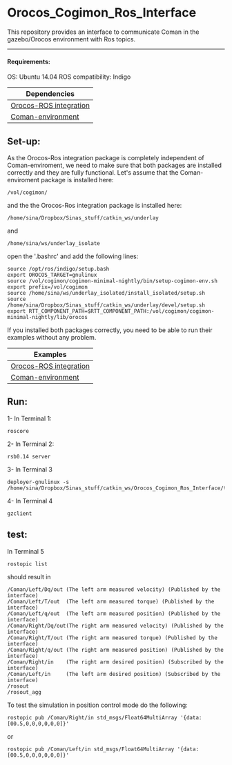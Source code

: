 # Orocos_Cogimon_Ros_Interface

This repository provides an interface to communicate  Coman in the gazebo/Orocos environment with Ros topics. 

---

#### Requirements:

OS: Ubuntu 14.04
ROS compatibility: Indigo

| Dependencies  |
| ------------- |
| [Orocos-ROS integration](https://github.com/orocos/rtt_ros_integration)         |
| [Coman-environment](http://cogimon.github.io/software/gettingstarted.html)  |


## Set-up:

As the Orocos-Ros integration package is completely independent of Coman-enviroment, we need to make sure that both packages are installed correctly and they are fully functional. 
Let's assume that the  Coman-enviroment package is installed here:
```
/vol/cogimon/
```
and the  the Orocos-Ros integration package is installed here:
```
/home/sina/Dropbox/Sinas_stuff/catkin_ws/underlay
```
and
```
/home/sina/ws/underlay_isolate
```

open the '.bashrc' and add the following lines:

```
source /opt/ros/indigo/setup.bash
export OROCOS_TARGET=gnulinux
source /vol/cogimon/cogimon-minimal-nightly/bin/setup-cogimon-env.sh
export prefix=/vol/cogimon
source /home/sina/ws/underlay_isolated/install_isolated/setup.sh
source /home/sina/Dropbox/Sinas_stuff/catkin_ws/underlay/devel/setup.sh
export RTT_COMPONENT_PATH=$RTT_COMPONENT_PATH:/vol/cogimon/cogimon-minimal-nightly/lib/orocos
```
If you installed both packages correctly, you need to be able to run their examples without any problem.

| Examples  |
| ------------- |
| [Orocos-ROS integration](https://github.com/jhu-lcsr/rtt_ros_examples)         |
| [Coman-environment](http://cogimon.github.io/software/gettingstarted.html)  |

## Run:

1- In Terminal 1:

```
roscore
```

2- In Terminal 2:
```
rsb0.14 server
```

3- In Terminal 3
```
deployer-gnulinux -s /home/sina/Dropbox/Sinas_stuff/catkin_ws/Orocos_Cogimon_Ros_Interface/test_orocos.ops
```

4- In Terminal 4

```
gzclient
```

## test:

In Terminal 5
```
rostopic list 
```

should result in
```
/Coman/Left/Dq/out (The left arm measured velocity) (Published by the interface)
/Coman/Left/T/out  (The left arm measured torque) (Published by the interface)
/Coman/Left/q/out  (The left arm measured position) (Published by the interface)
/Coman/Right/Dq/out(The right arm measured velocity) (Published by the interface)
/Coman/Right/T/out (The right arm measured torque) (Published by the interface)
/Coman/Right/q/out (The right arm measured position) (Published by the interface)
/Coman/Right/in    (The right arm desired position) (Subscribed by the interface)
/Coman/Left/in     (The left arm desired position) (Subscribed by the interface)
/rosout
/rosout_agg
```

To test the simulation in position control mode do the following:
```
rostopic pub /Coman/Right/in std_msgs/Float64MultiArray '{data:[00.5,0,0,0,0,0,0]}'
```
or
```
rostopic pub /Coman/Left/in std_msgs/Float64MultiArray '{data:[00.5,0,0,0,0,0,0]}'
```
